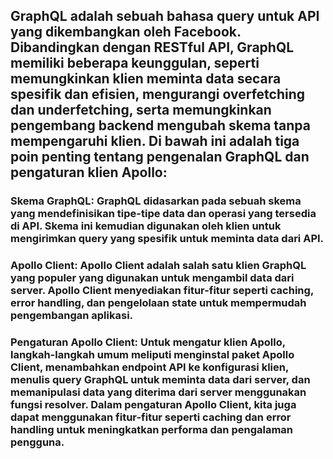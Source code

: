 ## GraphQL adalah sebuah bahasa query untuk API yang dikembangkan oleh Facebook. Dibandingkan dengan RESTful API, GraphQL memiliki beberapa keunggulan, seperti memungkinkan klien meminta data secara spesifik dan efisien, mengurangi overfetching dan underfetching, serta memungkinkan pengembang backend mengubah skema tanpa mempengaruhi klien. Di bawah ini adalah tiga poin penting tentang pengenalan GraphQL dan pengaturan klien Apollo:

### Skema GraphQL: GraphQL didasarkan pada sebuah skema yang mendefinisikan tipe-tipe data dan operasi yang tersedia di API. Skema ini kemudian digunakan oleh klien untuk mengirimkan query yang spesifik untuk meminta data dari API.

### Apollo Client: Apollo Client adalah salah satu klien GraphQL yang populer yang digunakan untuk mengambil data dari server. Apollo Client menyediakan fitur-fitur seperti caching, error handling, dan pengelolaan state untuk mempermudah pengembangan aplikasi.

### Pengaturan Apollo Client: Untuk mengatur klien Apollo, langkah-langkah umum meliputi menginstal paket Apollo Client, menambahkan endpoint API ke konfigurasi klien, menulis query GraphQL untuk meminta data dari server, dan memanipulasi data yang diterima dari server menggunakan fungsi resolver. Dalam pengaturan Apollo Client, kita juga dapat menggunakan fitur-fitur seperti caching dan error handling untuk meningkatkan performa dan pengalaman pengguna.